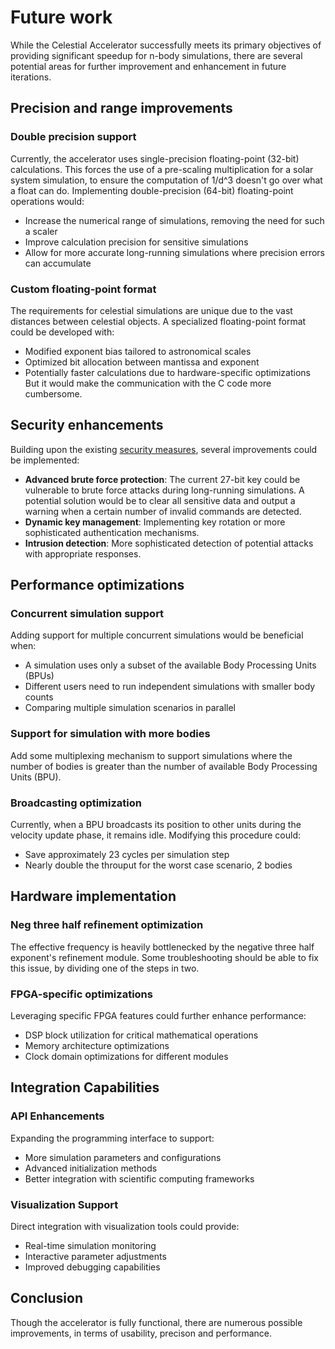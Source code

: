 # Future work

While the Celestial Accelerator successfully meets its primary objectives of providing significant speedup for n-body simulations, there are several potential areas for further improvement and enhancement in future iterations.

## Precision and range improvements

### Double precision support
Currently, the accelerator uses single-precision floating-point (32-bit) calculations. This forces the use of a pre-scaling multiplication for a solar system simulation, to ensure the computation of 1/d^3 doesn't go over what a float can do. Implementing double-precision (64-bit) floating-point operations would:
- Increase the numerical range of simulations, removing the need for such a scaler
- Improve calculation precision for sensitive simulations
- Allow for more accurate long-running simulations where precision errors can accumulate

### Custom floating-point format
The requirements for celestial simulations are unique due to the vast distances between celestial objects. A specialized floating-point format could be developed with:
- Modified exponent bias tailored to astronomical scales
- Optimized bit allocation between mantissa and exponent
- Potentially faster calculations due to hardware-specific optimizations
But it would make the communication with the C code more cumbersome. 

## Security enhancements

Building upon the existing [security measures](security/security-risks.md), several improvements could be implemented:

- **Advanced brute force protection**: The current 27-bit key could be vulnerable to brute force attacks during long-running simulations. A potential solution would be to clear all sensitive data and output a warning when a certain number of invalid commands are detected.
- **Dynamic key management**: Implementing key rotation or more sophisticated authentication mechanisms.
- **Intrusion detection**: More sophisticated detection of potential attacks with appropriate responses.

## Performance optimizations

### Concurrent simulation support
Adding support for multiple concurrent simulations would be beneficial when:
- A simulation uses only a subset of the available Body Processing Units (BPUs)
- Different users need to run independent simulations with smaller body counts
- Comparing multiple simulation scenarios in parallel

### Support for simulation with more bodies

Add some multiplexing mechanism to support simulations where the number of bodies is greater than the number of available Body Processing Units (BPU).

### Broadcasting optimization
Currently, when a BPU broadcasts its position to other units during the velocity update phase, it remains idle. Modifying this procedure could:
- Save approximately 23 cycles per simulation step
- Nearly double the throuput for the worst case scenario, 2 bodies

## Hardware implementation

### Neg three half refinement optimization
The effective frequency is heavily bottlenecked by the negative three half exponent's refinement module. Some troubleshooting should be able to fix this issue, by dividing one of the steps in two.

### FPGA-specific optimizations
Leveraging specific FPGA features could further enhance performance:
- DSP block utilization for critical mathematical operations
- Memory architecture optimizations
- Clock domain optimizations for different modules



## Integration Capabilities

### API Enhancements
Expanding the programming interface to support:
- More simulation parameters and configurations
- Advanced initialization methods
- Better integration with scientific computing frameworks

### Visualization Support
Direct integration with visualization tools could provide:
- Real-time simulation monitoring
- Interactive parameter adjustments
- Improved debugging capabilities

## Conclusion

Though the accelerator is fully functional, there are numerous possible improvements, in terms of usability, precison and performance.